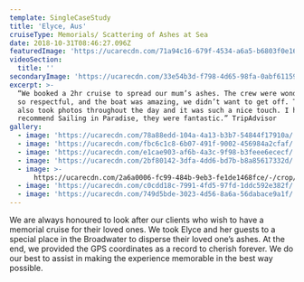 ```yaml
---
template: SingleCaseStudy
title: 'Elyce, Aus'
cruiseType: Memorials/ Scattering of Ashes at Sea
date: 2018-10-31T08:46:27.096Z
featuredImage: 'https://ucarecdn.com/71a94c16-679f-4534-a6a5-b6803f0e165b/'
videoSection:
  title: ''
secondaryImage: 'https://ucarecdn.com/33e54b3d-f798-4d65-98fa-0abf6115919f/'
excerpt: >-
  “We booked a 2hr cruise to spread our mum’s ashes. The crew were wonderful and
  so respectful, and the boat was amazing, we didn’t want to get off. The crew
  also took photos throughout the day and it was such a nice touch. I highly
  recommend Sailing in Paradise, they were fantastic.” TripAdvisor
gallery:
  - image: 'https://ucarecdn.com/78a88edd-104a-4a13-b3b7-54844f17910a/'
  - image: 'https://ucarecdn.com/fbc6c1c8-6b07-491f-9002-456984a2cfaf/'
  - image: 'https://ucarecdn.com/e1cae903-af6b-4a3c-9f98-b3feee6ececf/'
  - image: 'https://ucarecdn.com/2bf80142-3dfa-4dd6-bd7b-b8a85617332d/'
  - image: >-
      https://ucarecdn.com/2a6a0006-fc99-484b-9eb3-fe1de1468fce/-/crop/996x642/0,0/-/preview/
  - image: 'https://ucarecdn.com/c0cdd18c-7991-4fd5-97fd-1ddc592e382f/'
  - image: 'https://ucarecdn.com/749d5bde-3023-4d56-8a6a-56dabace9a1f/'
---
```

We are always honoured to look after our clients who wish to have a memorial cruise for their loved ones. We took Elyce and her guests to a special place in the Broadwater to disperse their loved one’s ashes. At the end, we provided the GPS coordinates as a record to cherish forever. We do our best to assist in making the experience memorable in the best way possible.
